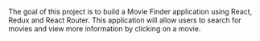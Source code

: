 The goal of this project is to build a Movie Finder application using React, Redux and React Router. This application will allow users to search for movies and view more information by clicking on a movie.
